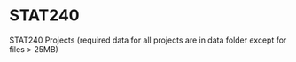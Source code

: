 # STAT240
STAT240 Projects (required data for all projects are in data folder except for files > 25MB)
